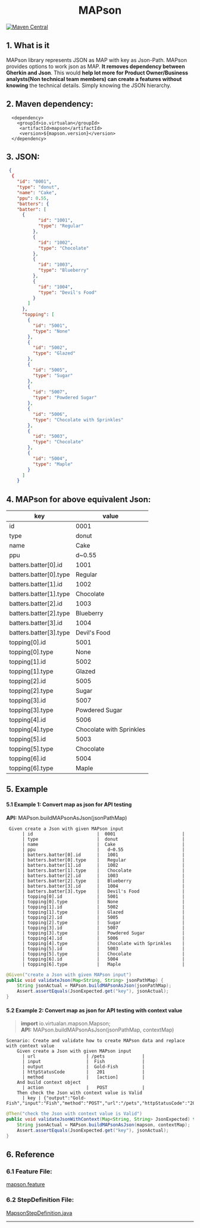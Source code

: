 
<h1 align="center">MAPson</h1>

[![Maven Central](https://img.shields.io/maven-central/v/io.virtualan/mapson.svg?label=Maven%20Central)](https://search.maven.org/search?q=g:%22io.virtualan%22%20AND%20a:%22mapson%22) 

## 1. What is it
MAPson library represents JSON as MAP with key as Json-Path. MAPson provides options to work json as MAP. **It removes dependency between Gherkin and Json**. This would **help lot more for Product Owner/Business analysts(Non technical team members) can create a features without knowing** the technical details. Simply knowing the JSON hierarchy.
  
## 2. Maven dependency:
  
  ```mvn 
    <dependency>
      <groupId>io.virtualan</groupId>
       <artifactId>mapson</artifactId>
       <version>${mapson.version}</version>
    </dependency>
  ```  
## 3. JSON:
  
```json 
 {
  {
    "id": "0001",
    "type": "donut",
    "name": "Cake",
    "ppu": 0.55,
    "batters": {
    "batter": [
      {
            "id": "1001",
            "type": "Regular"
          },
          {
            "id": "1002",
            "type": "Chocolate"
          },
          {
            "id": "1003",
            "type": "Blueberry"
          },
          {
            "id": "1004",
            "type": "Devil's Food"
          }
        ]
      },
      "topping": [
        {
          "id": "5001",
          "type": "None"
        },
        {
          "id": "5002",
          "type": "Glazed"
        },
        {
          "id": "5005",
          "type": "Sugar"
        },
        {
          "id": "5007",
          "type": "Powdered Sugar"
        },
        {
          "id": "5006",
          "type": "Chocolate with Sprinkles"
        },
        {
          "id": "5003",
          "type": "Chocolate"
        },
        {
          "id": "5004",
          "type": "Maple"
        }
      ]
    }
```    
    
## 4. MAPson for above equivalent Json:

  | key  | value |
  | ---------- | ----- |
  | id                        |  0001	                        |
  | type                      |  donut                        |
  | name                      |  Cake                         |
  | ppu	                      |   d~0.55                      |
  | batters.batter[0].id      |   1001                        |
  | batters.batter[0].type    |   Regular                     |
  | batters.batter[1].id      |   1002                        |
  | batters.batter[1].type    |   Chocolate                   |
  | batters.batter[2].id      |   1003                        |
  | batters.batter[2].type    |   Blueberry                   |
  | batters.batter[3].id      |   1004                        |
  | batters.batter[3].type    |   Devil's Food                |
  | topping[0].id             |   5001                        |
  | topping[0].type           |   None                        |
  | topping[1].id             |   5002                        |
  | topping[1].type           |   Glazed                      |
  | topping[2].id             |   5005                        |
  | topping[2].type           |   Sugar                       |
  | topping[3].id             |   5007                        |
  | topping[3].type           |   Powdered Sugar              |
  | topping[4].id             |   5006                        |
  | topping[4].type           |   Chocolate with Sprinkles    |
  | topping[5].id             |   5003                        |
  | topping[5].type           |   Chocolate                   |
  | topping[6].id             |   5004                        |
  | topping[6].type           |   Maple                       |
   
## 5. Example

#### 5.1 Example 1: Convert map as json for API testing 
**API:** MAPson.buildMAPsonAsJson(jsonPathMap)

```gherkin
 Given create a Json with given MAPson input
      | id                        |  0001                         |
      | type                      |  donut                        |
      | name                      |  Cake                         |
      | ppu                       |   d~0.55                      |
      | batters.batter[0].id      |   1001                        |
      | batters.batter[0].type    |   Regular                     |
      | batters.batter[1].id      |   1002                        |
      | batters.batter[1].type    |   Chocolate                   |
      | batters.batter[2].id      |   1003                        |
      | batters.batter[2].type    |   Blueberry                   |
      | batters.batter[3].id      |   1004                        |
      | batters.batter[3].type    |   Devil's Food                |
      | topping[0].id             |   5001                        |
      | topping[0].type           |   None                        |
      | topping[1].id             |   5002                        |
      | topping[1].type           |   Glazed                      |
      | topping[2].id             |   5005                        |
      | topping[2].type           |   Sugar                       |
      | topping[3].id             |   5007                        |
      | topping[3].type           |   Powdered Sugar              |
      | topping[4].id             |   5006                        |
      | topping[4].type           |   Chocolate with Sprinkles    |
      | topping[5].id             |   5003                        |
      | topping[5].type           |   Chocolate                   |
      | topping[6].id             |   5004                        |
      | topping[6].type           |   Maple                       |
```

```java
@Given("create a Json with given MAPson input")
public void validateJson(Map<String, String> jsonPathMap) {
    String jsonActual = MAPson.buildMAPsonAsJson(jsonPathMap);
    Assert.assertEquals(JsonExpected.get("key"), jsonActual);
}
```

#### 5.2 Example 2: Convert map as json for API testing with context value
> **import** io.virtualan.mapson.Mapson; \
> **API:** MAPson.buildMAPsonAsJson(jsonPathMap, contextMap)

```gherkin
Scenario: Create and validate how to create MAPson data and replace with context value
    Given create a Json with given MAPson input
      | url                   | /pets              |
      | input                 |  Fish              |
      | output                |  Gold-Fish         |
      | httpStatusCode	      |   201              |
      | method                |   [action]         |
    And build context object
      | action                |   POST             |
    Then check the Json with context value is Valid
      | key | {"output":"Gold-Fish","input":"Fish","method":"POST","url":"/pets","httpStatusCode":"201"}|
```

```Java
@Then("check the Json with context value is Valid")
public void validateJsonWithContext(Map<String, String> JsonExpected) throws BadInputDataException {
    String jsonActual = MAPson.buildMAPsonAsJson(mapson, contextMap);
    Assert.assertEquals(JsonExpected.get("key"), jsonActual);
}
```
## 6. Reference

### 6.1 Feature File: 
[mapson.feature](https://github.com/virtualansoftware/mapson/blob/develop/src/test/resources/features/mapson.feature)

### 6.2 StepDefinition File: 
[MapsonStepDefinition.java](https://github.com/virtualansoftware/mapson/blob/develop/src/test/java/io/virtualan/mapson/step/MapsonStepDefinition.java)
 
 ----